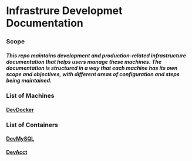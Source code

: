 # Infrastrure Developmet Documentation

### Scope
##### This repo maintains development and production-related infrastructure documentation that helps users manage these machines. The documentation is structured in a way that each machine has its own scope and objectives, with different areas of configuration and steps being maintained.

### List of Machines
#### [DevDocker](./DevDocker.md)



### List of Containers

#### [DevMySQL](./Containers/DevMySQL.md)

#### [DevAcct](./Containers/DevAcct.md)